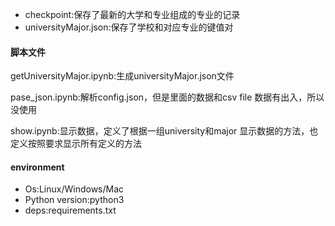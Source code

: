 + checkpoint:保存了最新的大学和专业组成的专业的记录
+ universityMajor.json:保存了学校和对应专业的键值对


#### 脚本文件
getUniversityMajor.ipynb:生成universityMajor.json文件

pase_json.ipynb:解析config.json，但是里面的数据和csv file 数据有出入，所以没使用

show.ipynb:显示数据，定义了根据一组university和major 显示数据的方法，也定义按照要求显示所有定义的方法

#### environment
+ Os:Linux/Windows/Mac
+ Python version:python3
+ deps:requirements.txt
